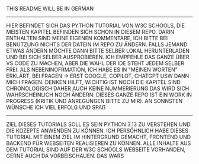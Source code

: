THIS README WILL BE IN GERMAN

---------------------------------------------------------------------------------------------------------------------------

HIER BEFINDET SICH DAS PYTHON TUTORIAL VON W3C SCHOOLS, DIE MEISTEN KAPITEL BEFINDEN SICH SCHON IN DIESEM REPO.
DARIN ENTHALTEN SIND MEINE EIGENEN KOMMENTARE, ICH BITTE BEI BENUTZUNG NICHTS DER DATEIN IM REPO ZU ÄNDERN.
FALLS JEMAND ETWAS ÄNDERN MÖCHTE DANN BITTE SELBER LOKAL HERUNTERLADEN UND BEI SICH SELBER AUSPROBIEREN.
ICH EMPFEHLE DAS GANZE ÜBER VS CODE ZU MACHEN, ABER DIE WAHL DER IDE STEHT JEDEM SELBER FREI. 
ALS NEBENINOFRMATION, ICH HABE ES IN "MEINEN WORTEN" ERKLÄRT, BEI FRAGEN -> ERST GOOGLE, COPILOT, CHATGPT USW
DANN MICH FRAGEN. DENKEN HILFT, WICHTIG IST NOCH DIE KAPITEL SIND CHRONOLOGISCH DAHER AUCH KEINE NUMMERIERUNG
DAS WIRD SICH WAHRSCHEINLICH NOCH ÄNDERN. DIESES GANZE REPO IST EIN WORK IN PROGRESS (KRITIK UND ANREGUNGEN 
BITTE ZU MIR). AN SONNSTEN WÜNSCHE ICH VIEL ERFOLG UND SPAẞ

---------------------------------------------------------------------------------------------------------------------------

ZIEL DIESES TUTORIALS SOLL ES SEIN PYTHON 3.13 ZU VERSTEHEN UND DIE KOZEPTE ANWENDEN ZU KÖNNEN. ICH PERSÖHNLICH HABE DIESES
TUTORIAL MIT EINEM ZIEL IM HINTERGRUND GEMACHT, FRONTEND UND BACKEND FÜR WEBSEITEN REALISIEREN ZU KÖNNEN. ALLE INHALTE AUS
DEM TUTORIAL SIND AUF DER W3C SCHOOLS WEBSEITE VORHANDEN, GERNE AUCH DA VORBEISCHAUEN.
DAS WARS
